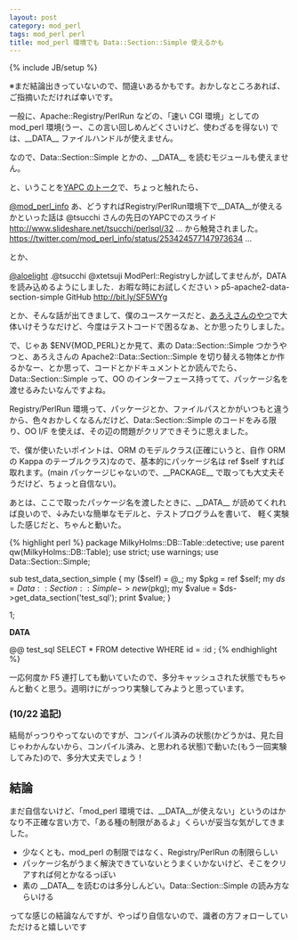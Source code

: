 ```yaml
---
layout: post
category: mod_perl
tags: mod_perl perl
title: mod_perl 環境でも Data::Section::Simple 使えるかも
---
```

{% include JB/setup %}

※まだ結論出きっていないので、間違いあるかもです。おかしなところあれば、ご指摘いただければ幸いです。

一般に、Apache::Registry/PerlRun などの、「速い CGI 環境」としての mod\_perl 環境(うー、この言い回しめんどくさいけど、使わざるを得ない)
では、\_\_DATA\_\_ ファイルハンドルが使えません。

なので、Data::Section::Simple とかの、\_\_DATA\_\_ を読むモジュールも使えません。

と、いうことを[YAPC のトーク](http://yapcasia.org/2012/talk/show/863251ce-d870-11e1-924a-0d4e6aeab6a4)で、ちょっと触れたら、

[@mod_perl_info](https://twitter.com/mod_perl_info/status/253426068847984640)
    あ、どうすればRegistry/PerlRun環境下で__DATA__が使えるかといった話は @tsucchi さんの先日のYAPCでのスライド http://www.slideshare.net/tsucchi/perlsql/32 … から触発されました。 https://twitter.com/mod_perl_info/status/253424577147973634 … 

とか、

[@aloelight](https://twitter.com/aloelight/status/253526345777311744)
    .@tsucchi @xtetsuji ModPerl::Registryしか試してませんが，DATAを読み込めるようにしました．お暇な時にお試しください > p5-apache2-data-section-simple GitHub http://bit.ly/SF5WYg  

とか、そんな話が出てきまして、僕のユースケースだと、[あろえさんのやつ](https://github.com/ysasaki/p5-apache2-data-section-simple)で大体いけそうなだけど、今度はテストコードで困るなぁ、とか思ったりしました。

で、じゃあ $ENV{MOD_PERL}とか見て、素の Data::Section::Simple つかうやつと、あろえさんの Apache2::Data::Section::Simple を切り替える物体とか作るかなー、とか思って、コードとかドキュメントとか読んでたら、Data::Section::Simple って、OO のインターフェース持ってて、パッケージ名を渡せるみたいなんですよね。

Registry/PerlRun 環境って、パッケージとか、ファイルパスとかがいつもと違うから、色々おかしくなるんだけど、Data::Section::Simple のコードをみる限り、OO I/F を使えば、その辺の問題がクリアできそうに思えました。

で、僕が使いたいポイントは、ORM のモデルクラス(正確にいうと、自作 ORM の Kappa のテーブルクラス)なので、基本的にパッケージ名は ref $self すれば取れます。(main パッケージじゃないので、\_\_PACKAGE\_\_ で取っても大丈夫そうだけど、ちょっと自信ない)。

あとは、ここで取ったパッケージ名を渡したときに、\_\_DATA\_\_ が読めてくれれば良いので、↓みたいな簡単なモデルと、テストプログラムを書いて、
軽く実験した感じだと、ちゃんと動いた。

{% highlight perl %}
package MilkyHolms::DB::Table::detective;
use parent qw(MilkyHolms::DB::Table);
use strict;
use warnings;
use Data::Section::Simple;

sub test_data_section_simple {
    my ($self) = @_;
    my $pkg = ref $self;
    my $ds = Data::Section::Simple->new($pkg);
    my $value = $ds->get_data_section('test_sql');
    print $value;
}

1;

__DATA__

@@ test_sql
SELECT *
  FROM detective
  WHERE id = :id
;
{% endhighlight %}

一応何度か F5 連打しても動いていたので、多分キャッシュされた状態でもちゃんと動くと思う。週明けにがっつり実験してみようと思っています。 

### (10/22 追記)
結局がっつりやってないのですが、コンパイル済みの状態(かどうかは、見た目じゃわかんないから、コンパイル済み、と思われる状態)で動いた(もう一回実験してみた)ので、多分大丈夫でしょう！

## 結論
まだ自信ないけど、「mod\_perl 環境では、\_\_DATA\_\_が使えない」というのはかなり不正確な言い方で、「ある種の制限があるよ」くらいが妥当な気がしてきました。

- 少なくとも、mod\_perl の制限ではなく、Registry/PerlRun の制限らしい
- パッケージ名がうまく解決できていないとうまくいかないけど、そこをクリアすれば何とかなるっぽい
- 素の \_\_DATA\_\_ を読むのは多分しんどい。Data::Section::Simple の読み方ならいける

ってな感じの結論なんですが、やっぱり自信ないので、識者の方フォローしていただけると嬉しいです
